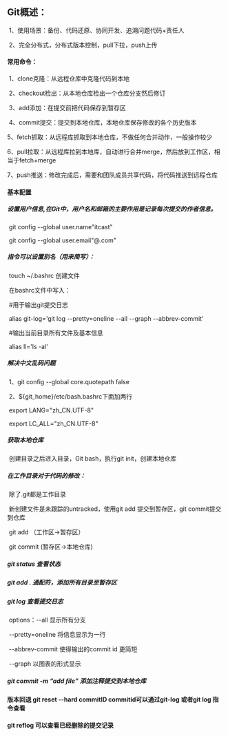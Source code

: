 ## Git概述：

​	1、使用场景：备份、代码还原、协同开发、追溯问题代码+责任人

​	2、完全分布式，分布式版本控制，pull下拉，push上传

#### 常用命令：

​	1、clone克隆：从远程仓库中克隆代码到本地

​	2、checkout检出：从本地仓库检出一个仓库分支然后修订

​	3、add添加：在提交前把代码保存到暂存区

​	4、commit提交：提交到本地仓库，本地仓库保存修改的各个历史版本

​	5、fetch抓取：从远程库抓取到本地仓库，不做任何合并动作，一般操作较少

​	6、pull拉取：从远程库拉到本地库，自动进行合并merge，然后放到工作区，相当于fetch+merge

​	7、push推送：修改完成后，需要和团队成员共享代码，将代码推送到远程仓库

#### 基本配置

##### 设置用户信息,‌**在Git中，用户名和邮箱的主要作用是记录每次提交的作者信息**‌。

​	git config --global user.name"itcast"

​	git config --global user.email"@.com"

##### 指令可以设置别名（用来简写）：

​	touch ~/.bashrc   创建文件

​	在bashrc文件中写入：

​	#用于输出git提交日志

​	alias git-log='git log --pretty=oneline --all --graph --abbrev-commit'

​	#输出当前目录所有文件及基本信息

​	alias ll='ls -al'

##### 解决中文乱码问题

​	1、git config --global core.quotepath false

​	2、${git_home}/etc/bash.bashrc下面加两行

​	export LANG="zh_CN.UTF-8"

​	export LC_ALL="zh_CN.UTF-8"

##### 获取本地仓库

​	创建目录之后进入目录，Git bash，执行git init，创建本地仓库

##### 在工作目录对于代码的修改：

​	除了.git都是工作目录

​	新创建文件是未跟踪的untracked，使用git add 提交到暂存区，git commit提交到仓库

​	git add （工作区->暂存区）

​	git commit (暂存区->本地仓库)

#####  git status      查看状态  

##### git add .       通配符，添加所有目录至暂存区

##### git log          查看提交日志

​	options：--all  显示所有分支

​			--pretty=oneline  将信息显示为一行

​			--abbrev-commit  使得输出的commit id 更简短

​			--graph 以图表的形式显示

##### git commit -m  “add file”     添加注释提交到本地仓库

####  版本回退   git reset --hard commitID   commitid可以通过git-log 或者git log 指令查看

#### git reflog  可以查看已经删除的提交记录